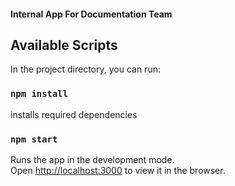#### Internal App For Documentation Team
 
## Available Scripts

In the project directory, you can run:
### `npm install`

installs required dependencies

### `npm start`

Runs the app in the development mode.<br />
Open [http://localhost:3000](http://localhost:3000) to view it in the browser.
